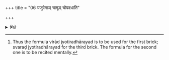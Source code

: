 +++
title = "06 यजुषेमाञ् चामूञ् चोपदधाति"

+++

<details><summary>थिते</summary>

6. With a formula he places this (first) and that (third) (only) with mind the middle (the second brick)[^1].  

[^1]: Thus the formula virād jyotiradhārayad is to be used for the first brick; svaraḍ jyotiradhārayad for the third brick. The formula for the second one is to be recited mentally.  
</details>
